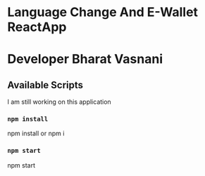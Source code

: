 # Language Change And E-Wallet ReactApp
# Developer Bharat Vasnani
## Available Scripts
I am still working on this application

### `npm install`
npm install or npm i 

### `npm start`
npm start 
